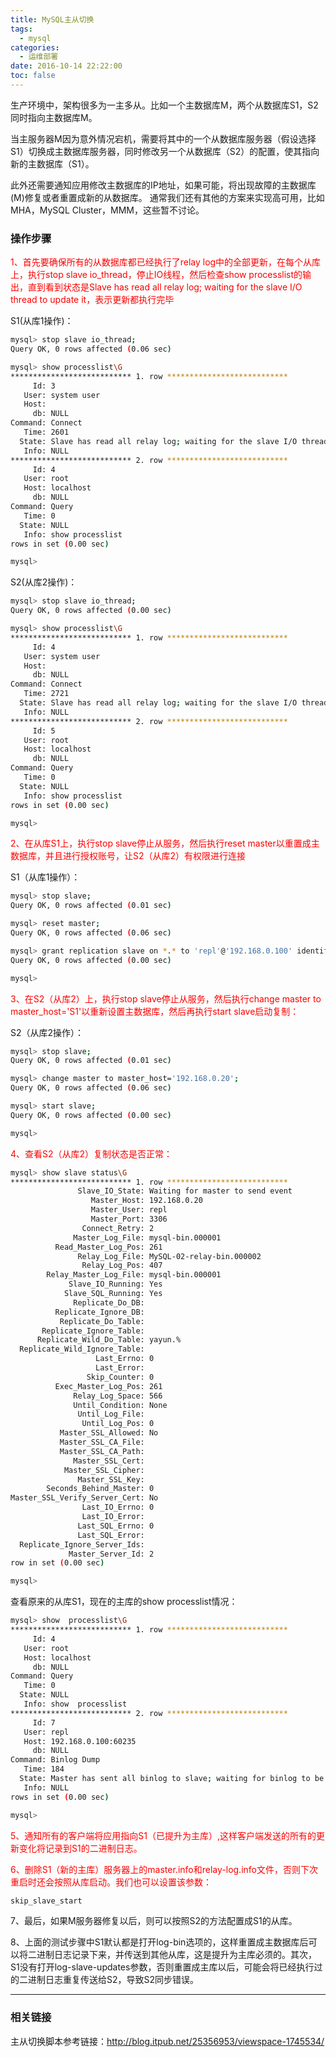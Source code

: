 ```yaml
---
title: MySQL主从切换
tags:
  - mysql
categories:
  - 运维部署
date: 2016-10-14 22:22:00
toc: false
---
```


生产环境中，架构很多为一主多从。比如一个主数据库M，两个从数据库S1，S2同时指向主数据库M。

当主服务器M因为意外情况宕机，需要将其中的一个从数据库服务器（假设选择S1）切换成主数据库服务器，同时修改另一个从数据库（S2）的配置，使其指向新的主数据库（S1）。

此外还需要通知应用修改主数据库的IP地址，如果可能，将出现故障的主数据库(M)修复或者重置成新的从数据库。
通常我们还有其他的方案来实现高可用，比如MHA，MySQL Cluster，MMM，这些暂不讨论。

### 操作步骤

<font style="color:red">1、首先要确保所有的从数据库都已经执行了relay log中的全部更新，在每个从库上，执行stop slave io_thread，停止IO线程，然后检查show processlist的输出，直到看到状态是Slave has read all relay log; waiting for the slave I/O thread to update it，表示更新都执行完毕</font>

S1(从库1操作)：
```bash
mysql> stop slave io_thread;
Query OK, 0 rows affected (0.06 sec)

mysql> show processlist\G
*************************** 1. row ***************************
     Id: 3
   User: system user
   Host: 
     db: NULL
Command: Connect
   Time: 2601
  State: Slave has read all relay log; waiting for the slave I/O thread to update it
   Info: NULL
*************************** 2. row ***************************
     Id: 4
   User: root
   Host: localhost
     db: NULL
Command: Query
   Time: 0
  State: NULL
   Info: show processlist
rows in set (0.00 sec)

mysql>
```

<!-- more -->

S2(从库2操作)：
```bash
mysql> stop slave io_thread; 
Query OK, 0 rows affected (0.00 sec)

mysql> show processlist\G
*************************** 1. row ***************************
     Id: 4
   User: system user
   Host: 
     db: NULL
Command: Connect
   Time: 2721
  State: Slave has read all relay log; waiting for the slave I/O thread to update it
   Info: NULL
*************************** 2. row ***************************
     Id: 5
   User: root
   Host: localhost
     db: NULL
Command: Query
   Time: 0
  State: NULL
   Info: show processlist
rows in set (0.00 sec)

mysql>
```

<font style="color:red">2、在从库S1上，执行stop slave停止从服务，然后执行reset master以重置成主数据库，并且进行授权账号，让S2（从库2）有权限进行连接</font>

S1（从库1操作）：

```bash
mysql> stop slave;
Query OK, 0 rows affected (0.01 sec)

mysql> reset master;
Query OK, 0 rows affected (0.06 sec)

mysql> grant replication slave on *.* to 'repl'@'192.168.0.100' identified by '123456';
Query OK, 0 rows affected (0.00 sec)

mysql>
```

<font style="color:red">3、在S2（从库2）上，执行stop slave停止从服务，然后执行change master to master_host='S1'以重新设置主数据库，然后再执行start slave启动复制：</font>

S2（从库2操作）：

```bash
mysql> stop slave;
Query OK, 0 rows affected (0.01 sec)

mysql> change master to master_host='192.168.0.20';
Query OK, 0 rows affected (0.06 sec)

mysql> start slave;
Query OK, 0 rows affected (0.00 sec)

mysql>
```

<font style="color:red">4、查看S2（从库2）复制状态是否正常：</font>

```bash
mysql> show slave status\G
*************************** 1. row ***************************
               Slave_IO_State: Waiting for master to send event
                  Master_Host: 192.168.0.20
                  Master_User: repl
                  Master_Port: 3306
                Connect_Retry: 2
              Master_Log_File: mysql-bin.000001
          Read_Master_Log_Pos: 261
               Relay_Log_File: MySQL-02-relay-bin.000002
                Relay_Log_Pos: 407
        Relay_Master_Log_File: mysql-bin.000001
             Slave_IO_Running: Yes
            Slave_SQL_Running: Yes
              Replicate_Do_DB: 
          Replicate_Ignore_DB: 
           Replicate_Do_Table: 
       Replicate_Ignore_Table: 
      Replicate_Wild_Do_Table: yayun.%
  Replicate_Wild_Ignore_Table: 
                   Last_Errno: 0
                   Last_Error: 
                 Skip_Counter: 0
          Exec_Master_Log_Pos: 261
              Relay_Log_Space: 566
              Until_Condition: None
               Until_Log_File: 
                Until_Log_Pos: 0
           Master_SSL_Allowed: No
           Master_SSL_CA_File: 
           Master_SSL_CA_Path: 
              Master_SSL_Cert: 
            Master_SSL_Cipher: 
               Master_SSL_Key: 
        Seconds_Behind_Master: 0
Master_SSL_Verify_Server_Cert: No
                Last_IO_Errno: 0
                Last_IO_Error: 
               Last_SQL_Errno: 0
               Last_SQL_Error: 
  Replicate_Ignore_Server_Ids: 
             Master_Server_Id: 2
row in set (0.00 sec)

mysql>
```

查看原来的从库S1，现在的主库的show processlist情况：
```bash
mysql> show  processlist\G
*************************** 1. row ***************************
     Id: 4
   User: root
   Host: localhost
     db: NULL
Command: Query
   Time: 0
  State: NULL
   Info: show  processlist
*************************** 2. row ***************************
     Id: 7
   User: repl
   Host: 192.168.0.100:60235
     db: NULL
Command: Binlog Dump
   Time: 184
  State: Master has sent all binlog to slave; waiting for binlog to be updated
   Info: NULL
rows in set (0.00 sec)

mysql>
```

<font style="color:red">5、通知所有的客户端将应用指向S1（已提升为主库）,这样客户端发送的所有的更新变化将记录到S1的二进制日志。</font>

<font style="color:red">6、删除S1（新的主库）服务器上的master.info和relay-log.info文件，否则下次重启时还会按照从库启动。我们也可以设置该参数：</font>
```bash
skip_slave_start
```

7、最后，如果M服务器修复以后，则可以按照S2的方法配置成S1的从库。


8、上面的测试步骤中S1默认都是打开log-bin选项的，这样重置成主数据库后可以将二进制日志记录下来，并传送到其他从库，这是提升为主库必须的。其次，S1没有打开log-slave-updates参数，否则重置成主库以后，可能会将已经执行过的二进制日志重复传送给S2，导致S2同步错误。

---

### 相关链接

主从切换脚本参考链接：http://blog.itpub.net/25356953/viewspace-1745534/